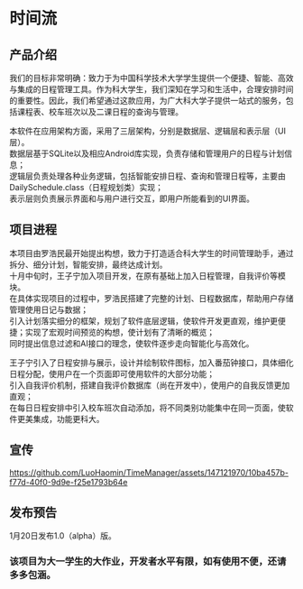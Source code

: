 # 时间流
## 产品介绍
我们的目标非常明确：致力于为中国科学技术大学学生提供一个便捷、智能、高效与集成的日程管理工具。作为科大学生，我们深知在学习和生活中，合理安排时间的重要性。因此，我们希望通过这款应用，为广大科大学子提供一站式的服务，包括课程表、校车班次以及二课日程的查询与管理。

本软件在应用架构方面，采用了三层架构，分别是数据层、逻辑层和表示层（UI层）。  
数据层基于SQLite以及相应Android库实现，负责存储和管理用户的日程与计划信息；  
逻辑层负责处理各种业务逻辑，包括智能安排日程、查询和管理日程等，主要由DailySchedule.class（日程规划类）实现；  
表示层则负责展示界面和与用户进行交互，即用户所能看到的UI界面。

## 项目进程
本项目由罗浩民最开始提出构想，致力于打造适合科大学生的时间管理助手，通过拆分、细分计划，智能安排，最终达成计划。  
十月中旬时，王子宁加入项目开发，在原有基础上加入日程管理，自我评价等模块。  
在具体实现项目的过程中，罗浩民搭建了完整的计划、日程数据库，帮助用户存储管理使用日记与数据；  
引入计划落实细分的框架，规划了软件底层逻辑，使软件开发更直观，维护更便捷；实现了宏观时间预览的构想，使计划有了清晰的概览；  
同时提出信息过滤和AI接口的理念，使软件逐步走向智能化与高效化。

王子宁引入了日程安排与展示，设计并绘制软件图标，加入番茄钟接口，具体细化日程分配，使用户在一个页面即可使用软件的大部分功能；  
引入自我评价机制，搭建自我评价数据库（尚在开发中），使用户的自我反馈更加直观；  
在每日日程安排中引入校车班次自动添加，将不同类别功能集中在同一页面，使软件更美集成，功能更科大。

## 宣传
https://github.com/LuoHaomin/TimeManager/assets/147121970/10ba457b-f77d-40f0-9d9e-f25e1793b64e

## 发布预告
1月20日发布1.0（alpha）版。

### 该项目为大一学生的大作业，开发者水平有限，如有使用不便，还请多多包涵。
